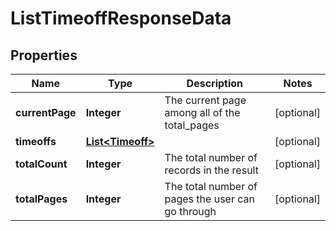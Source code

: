 

# ListTimeoffResponseData


## Properties

| Name | Type | Description | Notes |
|------------ | ------------- | ------------- | -------------|
|**currentPage** | **Integer** | The current page among all of the total_pages |  [optional] |
|**timeoffs** | [**List&lt;Timeoff&gt;**](Timeoff.md) |  |  [optional] |
|**totalCount** | **Integer** | The total number of records in the result |  [optional] |
|**totalPages** | **Integer** | The total number of pages the user can go through |  [optional] |



